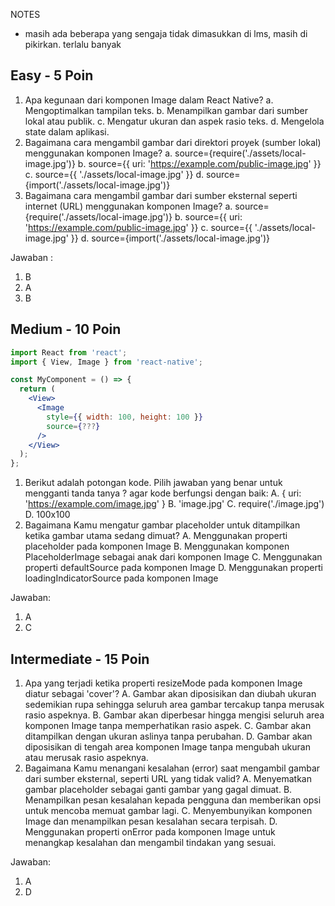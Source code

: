 NOTES

- masih ada beberapa yang sengaja tidak dimasukkan di lms, masih di pikirkan. terlalu banyak

## Easy - 5 Poin

1. Apa kegunaan dari komponen Image dalam React Native?
   a. Mengoptimalkan tampilan teks.
   b. Menampilkan gambar dari sumber lokal atau publik.
   c. Mengatur ukuran dan aspek rasio teks.
   d. Mengelola state dalam aplikasi.
2. Bagaimana cara mengambil gambar dari direktori proyek (sumber lokal) menggunakan komponen Image?
   a. source={require('./assets/local-image.jpg')}
   b. source={{ uri: 'https://example.com/public-image.jpg' }}
   c. source={{ './assets/local-image.jpg' }}
   d. source={import('./assets/local-image.jpg')}
3. Bagaimana cara mengambil gambar dari sumber eksternal seperti internet (URL) menggunakan komponen Image?
   a. source={require('./assets/local-image.jpg')}
   b. source={{ uri: 'https://example.com/public-image.jpg' }}
   c. source={{ './assets/local-image.jpg' }}
   d. source={import('./assets/local-image.jpg')}

Jawaban :

1. B
2. A
3. B

## Medium - 10 Poin

```jsx
import React from 'react';
import { View, Image } from 'react-native';

const MyComponent = () => {
  return (
    <View>
      <Image
        style={{ width: 100, height: 100 }}
        source={???}
      />
    </View>
  );
};
```

1. Berikut adalah potongan kode. Pilih jawaban yang benar untuk mengganti tanda tanya ? agar kode berfungsi dengan baik:
   A. { uri: 'https://example.com/image.jpg' }
   B. 'image.jpg'
   C. require('./image.jpg')
   D. 100x100
2. Bagaimana Kamu mengatur gambar placeholder untuk ditampilkan ketika gambar utama sedang dimuat?
   A. Menggunakan properti placeholder pada komponen Image
   B. Menggunakan komponen PlaceholderImage sebagai anak dari komponen Image
   C. Menggunakan properti defaultSource pada komponen Image
   D. Menggunakan properti loadingIndicatorSource pada komponen Image

Jawaban:

1. A
2. C

## Intermediate - 15 Poin

1. Apa yang terjadi ketika properti resizeMode pada komponen Image diatur sebagai 'cover'?
   A. Gambar akan diposisikan dan diubah ukuran sedemikian rupa sehingga seluruh area gambar tercakup tanpa merusak rasio aspeknya.
   B. Gambar akan diperbesar hingga mengisi seluruh area komponen Image tanpa memperhatikan rasio aspek.
   C. Gambar akan ditampilkan dengan ukuran aslinya tanpa perubahan.
   D. Gambar akan diposisikan di tengah area komponen Image tanpa mengubah ukuran atau merusak rasio aspeknya.
2. Bagaimana Kamu menangani kesalahan (error) saat mengambil gambar dari sumber eksternal, seperti URL yang tidak valid?
   A. Menyematkan gambar placeholder sebagai ganti gambar yang gagal dimuat.
   B. Menampilkan pesan kesalahan kepada pengguna dan memberikan opsi untuk mencoba memuat gambar lagi.
   C. Menyembunyikan komponen Image dan menampilkan pesan kesalahan secara terpisah.
   D. Menggunakan properti onError pada komponen Image untuk menangkap kesalahan dan mengambil tindakan yang sesuai.

Jawaban:

1. A
2. D
